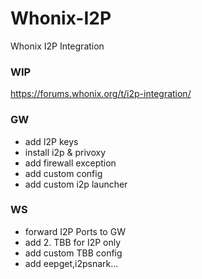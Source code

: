 # Whonix-I2P
Whonix I2P Integration

### WIP

https://forums.whonix.org/t/i2p-integration/

### GW

- add I2P keys
- install i2p & privoxy
- add firewall exception
- add custom config
- add custom i2p launcher

### WS

- forward I2P Ports to GW
- add 2. TBB for I2P only
- add custom TBB config 
- add eepget,i2psnark...

